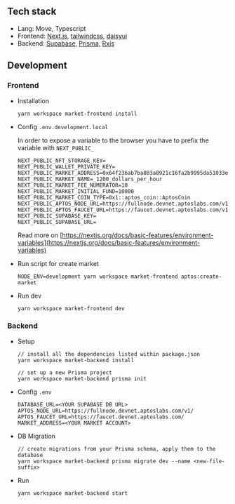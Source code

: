 ## Tech stack

- Lang: Move, Typescript
- Frontend: [Next.js](https://nextjs.org/), [tailwindcss](https://tailwindcss.com), [daisyui](https://daisyui.com)
- Backend: [Supabase](https://supabase.com), [Prisma](https://prisma.io), [Rxjs](https://rxjs.dev/)

## Development

### Frontend

- Installation

  ```
  yarn workspace market-frontend install
  ```

- Config `.env.development.local`

  In order to expose a variable to the browser you have to prefix the variable with `NEXT_PUBLIC_`

  ```
  NEXT_PUBLIC_NFT_STORAGE_KEY=
  NEXT_PUBLIC_WALLET_PRIVATE_KEY=
  NEXT_PUBLIC_MARKET_ADDRESS=0x64f236ab7ba803a8921c16fa2b9995da51033e3ed2e284e358f0d5431a39c0d0
  NEXT_PUBLIC_MARKET_NAME=_1200_dollars_per_hour
  NEXT_PUBLIC_MARKET_FEE_NUMERATOR=10
  NEXT_PUBLIC_MARKET_INITIAL_FUND=10000
  NEXT_PUBLIC_MARKET_COIN_TYPE=0x1::aptos_coin::AptosCoin
  NEXT_PUBLIC_APTOS_NODE_URL=https://fullnode.devnet.aptoslabs.com/v1/
  NEXT_PUBLIC_APTOS_FAUCET_URL=https://faucet.devnet.aptoslabs.com/v1/
  NEXT_PUBLIC_SUPABASE_KEY=
  NEXT_PUBLIC_SUPABASE_URL=
  ```

  Read more on [https://nextjs.org/docs/basic-features/environment-variables](https://nextjs.org/docs/basic-features/environment-variables)

- Run script for create market

  ```
  NODE_ENV=development yarn workspace market-frontend aptos:create-market
  ```

- Run dev

  ```
  yarn workspace market-frontend dev
  ```

### Backend

- Setup

  ```
  // install all the dependencies listed within package.json
  yarn workspace market-backend install

  // set up a new Prisma project
  yarn workspace market-backend prisma init
  ```

- Config `.env`

  ```
  DATABASE_URL=<YOUR SUPABASE DB URL>
  APTOS_NODE_URL=https://fullnode.devnet.aptoslabs.com/v1/
  APTOS_FAUCET_URL=https://faucet.devnet.aptoslabs.com/
  MARKET_ADDRESS=<YOUR MARKET ACCOUNT>
  ```

- DB Migration

  ```
  // create migrations from your Prisma schema, apply them to the database
  yarn workspace market-backend prisma migrate dev --name <new-file-suffix>
  ```

- Run
  ```
  yarn workspace market-backend start
  ```
